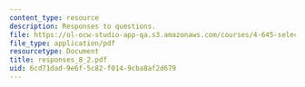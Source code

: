 ```yaml
---
content_type: resource
description: Responses to questions.
file: https://ol-ocw-studio-app-qa.s3.amazonaws.com/courses/4-645-selected-topics-in-architecture-architecture-from-1750-to-the-present-fall-2004/6cd71dad9e6f5c82f0149cba8af2d679_responses_8_2.pdf
file_type: application/pdf
resourcetype: Document
title: responses_8_2.pdf
uid: 6cd71dad-9e6f-5c82-f014-9cba8af2d679
---
```

